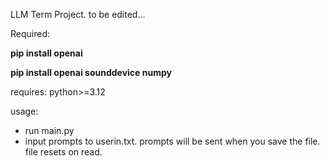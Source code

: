 LLM Term Project.
to be edited...

Required:

**pip install openai**

**pip install openai sounddevice numpy**

requires: python>=3.12


usage:
- run main.py
- input prompts to userin.txt. prompts will be sent when you save the file. file resets on read.
